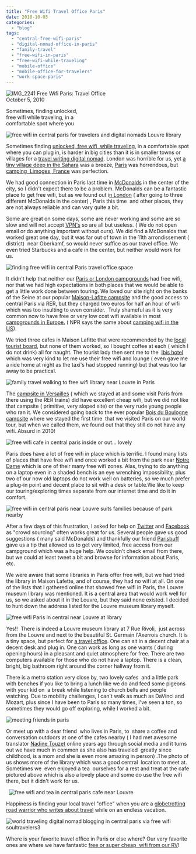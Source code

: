 ```yaml
---
title: "Free Wifi Travel Office Paris"
date: 2010-10-05
categories: 
  - "blog"
tags: 
  - "central-free-wifi-paris"
  - "digital-nomad-office-in-paris"
  - "family-travel"
  - "free-wifi-in-paris"
  - "free-wifi-while-traveling"
  - "mobile-office"
  - "mobile-office-for-travelers"
  - "work-space-paris"
---
```


 ![IMG_2241](https://pub-ac94b3f306b24c0dba4238943c97f2e1.r2.dev/6a00e5502a950788330134879c66dc970c.jpg) Free Wifi Paris: Travel Office  
October 5, 2010

Sometimes, finding unlocked,  
free wifi while traveling, in a  
comfortable spot where you

<!--more-->

![free wifi in central paris for travelers and digital nomads Louvre library](https://pub-ac94b3f306b24c0dba4238943c97f2e1.r2.dev/6a00e5502a950788330134879abbdd970c.jpg)

Sometimes finding [unlocked, free wifi  while traveling](http://soultravelers3new.local/2006/10/laptop-madness.html), in a comfortable spot where you can plug in, is harder in big cities than it is in smaller towns or villages for a [travel writing digital nomad](http://soultravelers3new.local/2008/04/3-laptop-fami-2.html). London was horrible for us, yet [a tiny village deep in the Sahara](http://soultravelers3new.local/2008/12/sahara-dream.html#more) was a breeze, [Paris](http://soultravelers3new.local/2006/09/mozarts-6th-at.html) was horrendous, but [camping  Limoges, France](http://www.campinglimoges.fr/index.php) was perfection.

We had good connection in Paris last time in [McDonalds](http://www.mcdonalds.ie/) in the center of the city, so I didn't expect there to be a problem. McDonalds can be a fantastic place to get free wifi, but as we found out i[n London](http://soultravelers3new.local/2009/07/family-travel-photoengland-globe-theatre-king-lear.html) ( after going to three different McDonalds in the center) , Paris this time  and other places, they are not always reliable and can vary quite a bit.  

Some are great on some days, some are never working and some are so slow and will not accept [VPN's](http://en.wikipedia.org/wiki/Virtual_private_network) so are all but useless. ( We do not open email or do anything important without ours). We did find a McDonalds that worked great one day, but it was far out of town in the 11th arrondissement ( district)  near Oberkamf, so would never suffice as our travel office. We even tried Starbucks and a cafe in the center, but neither would work for us. 

![finding free wifi in central Paris travel office space](https://pub-ac94b3f306b24c0dba4238943c97f2e1.r2.dev/6a00e5502a950788330134879abf4a970c.jpg)  
  
  
It didn't help that neither our [Paris or London campgrounds](http://soultravelers3new.local/2010/05/camping-europe-in-a-motorhome-rv-5-best-sites-roadtrip-europe-family-travel-budget-best-price.html) had free wifi, nor that we had high expectations in both places that we would be able to get a little work done between touring. We loved our site right on the banks of the Seine at our popular [Maison-Lafitte campsite](http://www.tripadvisor.ie/Hotel_Review-g187147-d296034-Reviews-Camping_International_de_Maisons_Laffitte-Paris_Ile_de_France.html) and the good access to central Paris via RER, but they charged two euros for half an hour of wifi which was too insulting to even consider.  Truly shameful as it is very common now to have free or very low cost wifi available in most [campgrounds in Europe.](http://soultravelers3new.local/2010/05/camping-europe-in-a-motorhome-rv-5-best-sites-roadtrip-europe-family-travel-budget-best-price.html) ( NPR says the same about [camping wifi in the US](http://www.npr.org/templates/story/story.php?storyId=128697566)).

We tried three cafes in Maison Lafitte that were recommended by the [local tourist board](http://www.tourisme-maisonslaffitte.fr/index.php), but none of them worked, so I bought coffee at each ( which I do not drink) all for naught. The tourist lady then sent me to the  [Ibis hotel](http://www.ibishotel.com/hotel-directory/gb/europe/france/maisons-laffitte/maisons-laffitte-hotel.htm)  which was very kind to let me use their free wifi and lounge ( even gave me a ride home at night as the taxi's had stopped running) but that was too far away to be practical. 

![family travel walking to free wifi library near Louvre in Paris](https://pub-ac94b3f306b24c0dba4238943c97f2e1.r2.dev/6a00e5502a950788330133f47a820b970b.jpg)  
  
The [campsite in Versailles](http://www.huttopia.com/srt/huttopia/flb/translatabled/show;jsessionid=30D9553CBA2D73380A7CFA63E778529E?location.id:=1617&user.huttopia.lang:=null) ( which we stayed at and some visit Paris from there using the RER trains) did have excellent cheap wifi, but we did not like that campsite ( primitive, very sloped site) or the very rude young people who ran it. We considered going back to the ever popular [Bois du Boulogne campsite](http://soultravelers3new.local/2006/09/paris-bois-de-b.html) where we stayed the first time  that we visited Paris on our world tour, but when we called them, we found out that they still do not have any wifi. Absurd in 2010!

![free wifi cafe in central paris inside or out... lovely](https://pub-ac94b3f306b24c0dba4238943c97f2e1.r2.dev/6a00e5502a950788330133f47a8665970b.jpg)  
  
  
Paris does have a lot of free wifi in place which is terrific. I found many lists of places that have free wifi and once worked a bit from the park near [Notre Dame](http://soultravelers3new.local/2006/09/notre-dame-left.html) which is one of their many free wifi zones. Alas, trying to do anything on a laptop even in a shaded bench is an eye wrenching impossibility, plus two of our now old laptops do not work well on batteries, so we much prefer a plug-in point and decent place to sit with a desk or table.We like to keep our touring/exploring times separate from our internet time and do it in comfort.

![free wifi in central paris near Louvre suits families because of park nearby](https://pub-ac94b3f306b24c0dba4238943c97f2e1.r2.dev/6a00e5502a950788330133f47a9a41970b.jpg)  
  
  
After a few days of this frustration, I asked for help on [Twitter](http://twitter.com/soultravelers3) and [Facebook](http://www.facebook.com/group.php?gid=23138026952#%21/pages/Soultravelers3com-Around-the-World-Family-Travel-Education-Adventure/185105005187) as "crowd sourcing" often works great for us. Several people gave us good suggestions ( many said McDonalds) and thankfully our friend [Parisbuff](http://twitter.com/ParisBuFF) gave us a tip that allowed us to get very limited, free access from our campground which was a huge help. We couldn't check email from there, but we could at least tweet a bit and browse for information about Paris, etc.  
  
We were aware that some libraries in Paris offer free wifi, but we had tried the library in Maison Lafette, and of course, they had no wifi at all. On one of the lists that I gathered online that showed free wifi in Paris, the Louvre museum library was mentioned. It is a central area that would work well for us, so we asked about it in the Louvre, but they said none existed. I decided to hunt down the address listed for the Louvre museum library myself. 

![free wifi Paris in central near Louvre at library](https://pub-ac94b3f306b24c0dba4238943c97f2e1.r2.dev/6a00e5502a950788330134879adc52970c.jpg)  
  
  
Yes!!  There is indeed a Louvre museum library at 7 Rue Rivoli,  just across from the Louvre and next to the beautiful St. Germain l'Axerrois church. It is a tiny space, but perfect for [a travel office](http://soultravelers3new.local/2008/10/the-traveling-o.html). One can sit in a decent chair at a decent desk and plug in. One can work as long as one wants ( during opening hours) in a pleasant and quiet atmosphere for free. There are two computers available for those who do not have a laptop. There is a clean, bright, big bathroom right around the corner hallway from it.

There is a metro station very close by, two lovely cafes  and a little park with benches if you like to bring a lunch like we do and feed some pigeons with your kid on  a break while listening to church bells and people watching. Due to mobility challenges, I can't walk as much as DaVinci and Mozart, plus since I have been to Paris so many times, I've seen a ton, so sometimes they would go off exploring, while I worked a bit.

![meeting friends in paris](https://pub-ac94b3f306b24c0dba4238943c97f2e1.r2.dev/6a00e5502a950788330134879adf00970c.jpg)

Or meet up with a dear friend  who lives in Paris, to  share a coffee and conversation outdoors at one of the cafes nearby ( I had met awesome translator [Nadine Touzet](http://nadinetouzet.com/blog/) online years ago through social media and it turns out we have much in common as she also has traveled  greatly since childhood, is a mom and she is even more amazing in person) .The photo of us shows more of the library which was a good central  location to meet at. Sometimes we  even enjoyed a tea  ourselves for a rest and treat at the cafe pictured above which is also a lovely place and some do use the free wifi there, but it didn't work for us.

  ![free wifi and tea in central paris cafe near Louvre](https://pub-ac94b3f306b24c0dba4238943c97f2e1.r2.dev/6a00e5502a950788330134879b0bf4970c.jpg)  

Happiness is finding your local travel "office" when you are a [globetrotting road warrior who writes about travel](http://soultravelers3new.local/2010/02/new-york-times-qa-with-soultravelers3-on-frugal-traveler-nomadic-family-traveler-jeanne-dee.html) while on an endless vacation. 

![world traveling digital nomad blogging in central paris via free wifi soultravelers3](https://pub-ac94b3f306b24c0dba4238943c97f2e1.r2.dev/6a00e5502a950788330133f47c4c41970b.jpg)

Where is your favorite travel office in Paris or else where? Our very favorite ones are where we have fantastic [free or super cheap  wifi from our RV](http://soultravelers3new.local/2010/08/camping-europe-with-kids-free-kids-clubs-family-friendly-international-travel-tips.html)!
